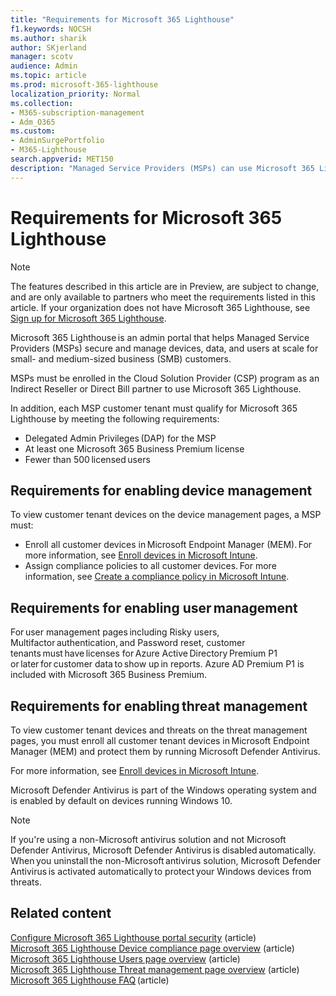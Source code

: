 ```yaml
---
title: "Requirements for Microsoft 365 Lighthouse"
f1.keywords: NOCSH
ms.author: sharik
author: SKjerland
manager: scotv
audience: Admin
ms.topic: article
ms.prod: microsoft-365-lighthouse
localization_priority: Normal
ms.collection:
- M365-subscription-management
- Adm_O365
ms.custom:
- AdminSurgePortfolio
- M365-Lighthouse                         
search.appverid: MET150
description: "Managed Service Providers (MSPs) can use Microsoft 365 Lighthouse to secure and manage customer devices, data, and users at scale for small- and medium-sized business (SMB) customers."
---
```


# Requirements for Microsoft 365 Lighthouse

> [!NOTE]
> The features described in this article are in Preview, are subject to change, and are only available to partners who meet the requirements listed in this article. If your organization does not have Microsoft 365 Lighthouse, see [Sign up for Microsoft 365 Lighthouse](m365-lighthouse-sign-up.md).

Microsoft 365 Lighthouse is an admin portal that helps Managed Service Providers (MSPs) secure and manage devices, data, and users at scale for small- and medium-sized business (SMB) customers.  

MSPs must be enrolled in the Cloud Solution Provider (CSP) program as an Indirect Reseller or Direct Bill partner to use Microsoft 365 Lighthouse.  

In addition, each MSP customer tenant must qualify for Microsoft 365 Lighthouse by meeting the following requirements: 
 
- Delegated Admin Privileges (DAP) for the MSP 
- At least one Microsoft 365 Business Premium license 
- Fewer than 500 licensed users  

## Requirements for enabling device management   

To view customer tenant devices on the device management pages, a MSP must:    

- Enroll all customer devices in Microsoft Endpoint Manager (MEM). For more information, see [Enroll devices in Microsoft Intune](/mem/intune/enrollment/).
- Assign compliance policies to all customer devices. For more information, see [Create a compliance policy in Microsoft Intune](/mem/intune/protect/create-compliance-policy). 

## Requirements for enabling user management 

For user management pages including Risky users, Multifactor authentication, and Password reset, customer tenants must have licenses for Azure Active Directory Premium P1 or later for customer data to show up in reports. Azure AD Premium P1 is included with Microsoft 365 Business Premium.   

## Requirements for enabling threat management 

To view customer tenant devices and threats on the threat management pages, you must enroll all customer tenant devices in Microsoft Endpoint Manager (MEM) and protect them by running Microsoft Defender Antivirus.  

For more information, see [Enroll devices in Microsoft Intune](/mem/intune/enrollment/).  

Microsoft Defender Antivirus is part of the Windows operating system and is enabled by default on devices running Windows 10.  

> [!NOTE] 
> If you're using a non-Microsoft antivirus solution and not Microsoft Defender Antivirus, Microsoft Defender Antivirus is disabled automatically. When you uninstall the non-Microsoft antivirus solution, Microsoft Defender Antivirus is activated automatically to protect your Windows devices from threats.    

## Related content   

[Configure Microsoft 365 Lighthouse portal security]() (article)\
[Microsoft 365 Lighthouse Device compliance page overview]() (article)\
[Microsoft 365 Lighthouse Users page overview]() (article)\
[Microsoft 365 Lighthouse Threat management page overview]() (article)\
[Microsoft 365 Lighthouse FAQ](m365-lighthouse-faq.yml) (article)

